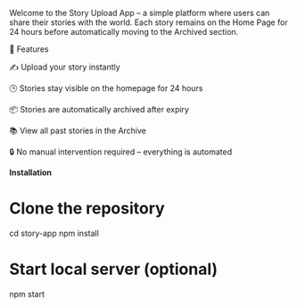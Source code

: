 Welcome to the Story Upload App – a simple platform where users can share their stories with the world. Each story remains on the Home Page for 24 hours before automatically moving to the Archived section.

🚀 Features

✍️ Upload your story instantly

🕒 Stories stay visible on the homepage for 24 hours

📦 Stories are automatically archived after expiry

📚 View all past stories in the Archive

🔒 No manual intervention required – everything is automated


**Installation**
# Clone the repository
cd story-app
npm install
  
# Start local server (optional)
npm start

